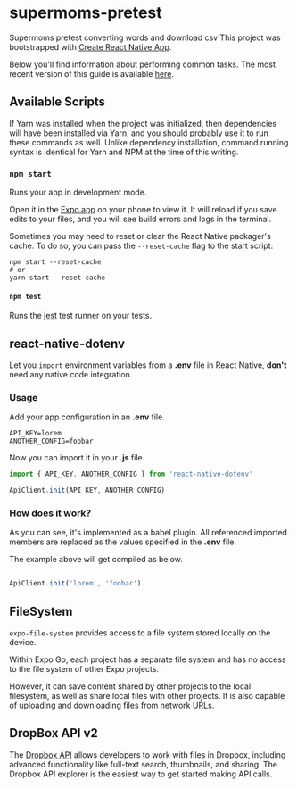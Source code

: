 # supermoms-pretest
Supermoms pretest converting words and download csv
This project was bootstrapped with [Create React Native App](https://github.com/react-community/create-react-native-app).

Below you'll find information about performing common tasks. The most recent version of this guide is available [here](https://github.com/react-community/create-react-native-app/blob/master/react-native-scripts/template/README.md).

## Available Scripts

If Yarn was installed when the project was initialized, then dependencies will have been installed via Yarn, and you should probably use it to run these commands as well. Unlike dependency installation, command running syntax is identical for Yarn and NPM at the time of this writing.

### `npm start`

Runs your app in development mode.

Open it in the [Expo app](https://expo.io) on your phone to view it. It will reload if you save edits to your files, and you will see build errors and logs in the terminal.

Sometimes you may need to reset or clear the React Native packager's cache. To do so, you can pass the `--reset-cache` flag to the start script:

```
npm start --reset-cache
# or
yarn start --reset-cache
```

#### `npm test`

Runs the [jest](https://github.com/facebook/jest) test runner on your tests.

## react-native-dotenv

Let you `import` environment variables from a **.env** file in React Native, **don't** need any native code integration.

### Usage

Add your app configuration in an **.env** file.

```
API_KEY=lorem
ANOTHER_CONFIG=foobar
```

Now you can import it in your **.js** file.

```js
import { API_KEY, ANOTHER_CONFIG } from 'react-native-dotenv'

ApiClient.init(API_KEY, ANOTHER_CONFIG)
```

### How does it work?

As you can see, it's implemented as a babel plugin. All referenced imported members are replaced as the values specified in the **.env** file.

The example above will get compiled as below.

```js

ApiClient.init('lorem', 'foobar')
```


## FileSystem

`expo-file-system` provides access to a file system stored locally on the device.

Within Expo Go, each project has a separate file system and has no access to the file system of other Expo projects.

However, it can save content shared by other projects to the local filesystem, as well as share local files with other projects. It is also capable of uploading and downloading files from network URLs.


## DropBox API v2

The [Dropbox API](https://www.dropbox.com/developers/documentation/http/documentation) allows developers to work with files in Dropbox, including advanced functionality like full-text search, thumbnails, and sharing.
The Dropbox API explorer is the easiest way to get started making API calls.
